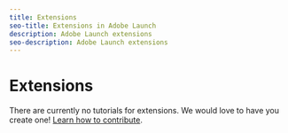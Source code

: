 ```yaml
---
title: Extensions
seo-title: Extensions in Adobe Launch
description: Adobe Launch extensions
seo-description: Adobe Launch extensions
---
```


# Extensions

There are currently no tutorials for extensions. We would love to have you create one! [Learn how to contribute](/contributing.md).
